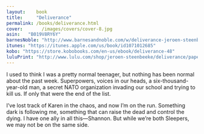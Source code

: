 ```yaml
---
layout:    book
title:     "Deliverance"
permalink: /books/deliverance.html
cover:       /images/covers/cover-8.jpg
asin:   "B019V8RY6Y"
barnesNoble: "http://www.barnesandnoble.com/w/deliverance-jeroen-steenbeeke/1123177823"
itunes: "https://itunes.apple.com/us/book/id1071012685"
kobo: "https://store.kobobooks.com/en-us/ebook/deliverance-48"
luluPrint: "http://www.lulu.com/shop/jeroen-steenbeeke/deliverance/paperback/product-22560313.html"
---
```


I used to think I was a pretty normal teenager, but nothing has been normal about the past week. Superpowers, voices in our heads, a six-thousand-year-old man, a secret NATO organization invading our school and trying to kill us. If only that were the end of the list.

I’ve lost track of Karen in the chaos, and now I’m on the run. Something dark is following me, something that can raise the dead and control the dying. I have one ally in all this&#x2014;Shannon. But while we’re both Sleepers, we may not be on the same side.

